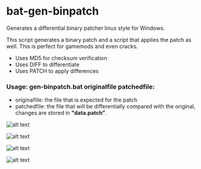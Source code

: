# bat-gen-binpatch
Generates a differential binary patcher linux style for Windows.

This script generates a binary patch and a script that applies the patch as well. This is perfect for gamemods and even cracks.

* Uses MD5 for checksum verification
* Uses DIFF to differentiate
* Uses PATCH to apply differences

### Usage: gen-binpatch.bat originalfile patchedfile:
* originalfile: the file that is expected for the patch
* patchedfile: the file that will be differentially compared with the original, changes are stored in **"data.patch"**.

![alt text](https://github.com/aeneasoftroy/bat-gen-binpatch/gen-binpatcher_v2_diff_ok.png)

![alt text](https://github.com/aeneasoftroy/bat-gen-binpatch/gen-binpatcher_v2_diff_error.png)

![alt text](https://github.com/aeneasoftroy/bat-gen-binpatch/gen-binpatcher_v2_apply_screen01.png)

![alt text](https://github.com/aeneasoftroy/bat-gen-binpatch/gen-binpatcher_v2_apply_screen02.png)
